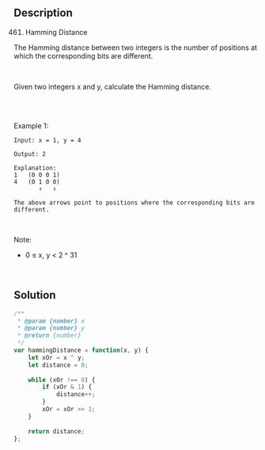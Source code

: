 ## Description
461. Hamming Distance

The Hamming distance between two integers is the number of positions at which the corresponding bits are different. <br>

<br>

Given two integers x and y, calculate the Hamming distance. <br>

<br>

<br>

Example 1: <br>

~~~
Input: x = 1, y = 4

Output: 2

Explanation:
1   (0 0 0 1)
4   (0 1 0 0)
       ↑   ↑

The above arrows point to positions where the corresponding bits are different.
~~~

<br>

Note: <br>
- 0 ≤ x, y < 2 ^ 31

<br>

## Solution

```javascript
/**
 * @param {number} x
 * @param {number} y
 * @return {number}
 */
var hammingDistance = function(x, y) {
    let xOr = x ^ y;
    let distance = 0;
    
    while (xOr !== 0) {
        if (xOr & 1) {
            distance++;        
        }
        xOr = xOr >> 1;
    }
    
    return distance;
};
```